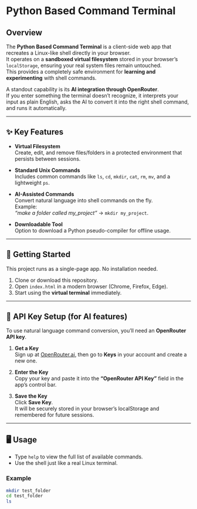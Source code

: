 # Python Based Command Terminal  

## Overview  
The **Python Based Command Terminal** is a client-side web app that recreates a Linux-like shell directly in your browser.  
It operates on a **sandboxed virtual filesystem** stored in your browser’s `localStorage`, ensuring your real system files remain untouched.  
This provides a completely safe environment for **learning and experimenting** with shell commands.  

A standout capability is its **AI integration through OpenRouter**.  
If you enter something the terminal doesn’t recognize, it interprets your input as plain English, asks the AI to convert it into the right shell command, and runs it automatically.  

---

## ✨ Key Features  
- **Virtual Filesystem**  
  Create, edit, and remove files/folders in a protected environment that persists between sessions.  

- **Standard Unix Commands**  
  Includes common commands like `ls`, `cd`, `mkdir`, `cat`, `rm`, `mv`, and a lightweight `ps`.  

- **AI-Assisted Commands**  
  Convert natural language into shell commands on the fly.  
  Example:  
  _“make a folder called my_project”_ → `mkdir my_project`.  

- **Downloadable Tool**  
  Option to download a Python pseudo-compiler for offline usage.  

---

## 🚀 Getting Started  
This project runs as a single-page app. No installation needed.  

1. Clone or download this repository.  
2. Open `index.html` in a modern browser (Chrome, Firefox, Edge).  
3. Start using the **virtual terminal** immediately.  

---

## 🔑 API Key Setup (for AI features)  
To use natural language command conversion, you’ll need an **OpenRouter API key**.  

1. **Get a Key**  
   Sign up at [OpenRouter.ai](https://openrouter.ai), then go to **Keys** in your account and create a new one.  

2. **Enter the Key**  
   Copy your key and paste it into the **“OpenRouter API Key”** field in the app’s control bar.  

3. **Save the Key**  
   Click **Save Key**.  
   It will be securely stored in your browser’s localStorage and remembered for future sessions.  

---

## 🖥️ Usage  
- Type `help` to view the full list of available commands.  
- Use the shell just like a real Linux terminal.  

### Example  
```bash
mkdir test_folder
cd test_folder
ls
